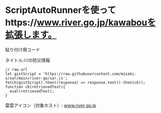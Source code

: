 # ScriptAutoRunnerを使ってhttps://www.river.go.jp/kawabouを拡張します。

貼り付け用コード

タイトル:川の防災情報
```
// raw url
let gistScript = 'https://raw.githubusercontent.com/misaki-s/sar/main/river-go/sar.js';
fetch(gistScript).then((response) => response.text().then(cb));
function cb(retrievedText){
  eval(retrievedText);
}
```
雷雲アイコン（対象ホスト）: www.river.go.jp


